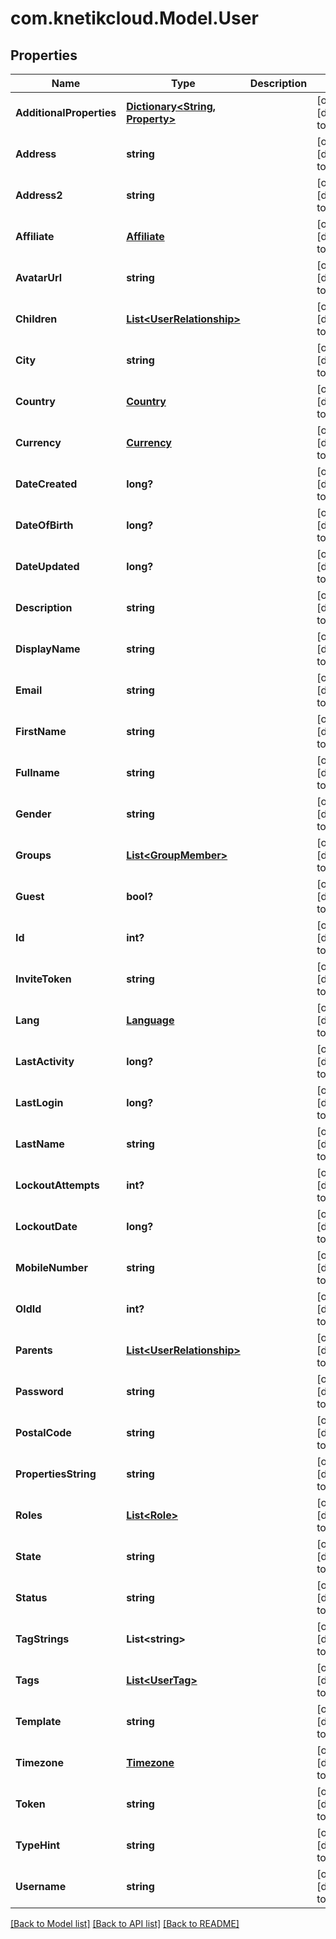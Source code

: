 # com.knetikcloud.Model.User
## Properties

Name | Type | Description | Notes
------------ | ------------- | ------------- | -------------
**AdditionalProperties** | [**Dictionary&lt;String, Property&gt;**](Property.md) |  | [optional] [default to null]
**Address** | **string** |  | [optional] [default to null]
**Address2** | **string** |  | [optional] [default to null]
**Affiliate** | [**Affiliate**](Affiliate.md) |  | [optional] [default to null]
**AvatarUrl** | **string** |  | [optional] [default to null]
**Children** | [**List&lt;UserRelationship&gt;**](UserRelationship.md) |  | [optional] [default to null]
**City** | **string** |  | [optional] [default to null]
**Country** | [**Country**](Country.md) |  | [optional] [default to null]
**Currency** | [**Currency**](Currency.md) |  | [optional] [default to null]
**DateCreated** | **long?** |  | [optional] [default to null]
**DateOfBirth** | **long?** |  | [optional] [default to null]
**DateUpdated** | **long?** |  | [optional] [default to null]
**Description** | **string** |  | [optional] [default to null]
**DisplayName** | **string** |  | [optional] [default to null]
**Email** | **string** |  | [optional] [default to null]
**FirstName** | **string** |  | [optional] [default to null]
**Fullname** | **string** |  | [optional] [default to null]
**Gender** | **string** |  | [optional] [default to null]
**Groups** | [**List&lt;GroupMember&gt;**](GroupMember.md) |  | [optional] [default to null]
**Guest** | **bool?** |  | [optional] [default to null]
**Id** | **int?** |  | [optional] [default to null]
**InviteToken** | **string** |  | [optional] [default to null]
**Lang** | [**Language**](Language.md) |  | [optional] [default to null]
**LastActivity** | **long?** |  | [optional] [default to null]
**LastLogin** | **long?** |  | [optional] [default to null]
**LastName** | **string** |  | [optional] [default to null]
**LockoutAttempts** | **int?** |  | [optional] [default to null]
**LockoutDate** | **long?** |  | [optional] [default to null]
**MobileNumber** | **string** |  | [optional] [default to null]
**OldId** | **int?** |  | [optional] [default to null]
**Parents** | [**List&lt;UserRelationship&gt;**](UserRelationship.md) |  | [optional] [default to null]
**Password** | **string** |  | [optional] [default to null]
**PostalCode** | **string** |  | [optional] [default to null]
**PropertiesString** | **string** |  | [optional] [default to null]
**Roles** | [**List&lt;Role&gt;**](Role.md) |  | [optional] [default to null]
**State** | **string** |  | [optional] [default to null]
**Status** | **string** |  | [optional] [default to null]
**TagStrings** | **List&lt;string&gt;** |  | [optional] [default to null]
**Tags** | [**List&lt;UserTag&gt;**](UserTag.md) |  | [optional] [default to null]
**Template** | **string** |  | [optional] [default to null]
**Timezone** | [**Timezone**](Timezone.md) |  | [optional] [default to null]
**Token** | **string** |  | [optional] [default to null]
**TypeHint** | **string** |  | [optional] [default to null]
**Username** | **string** |  | [optional] [default to null]

[[Back to Model list]](../README.md#documentation-for-models) [[Back to API list]](../README.md#documentation-for-api-endpoints) [[Back to README]](../README.md)


